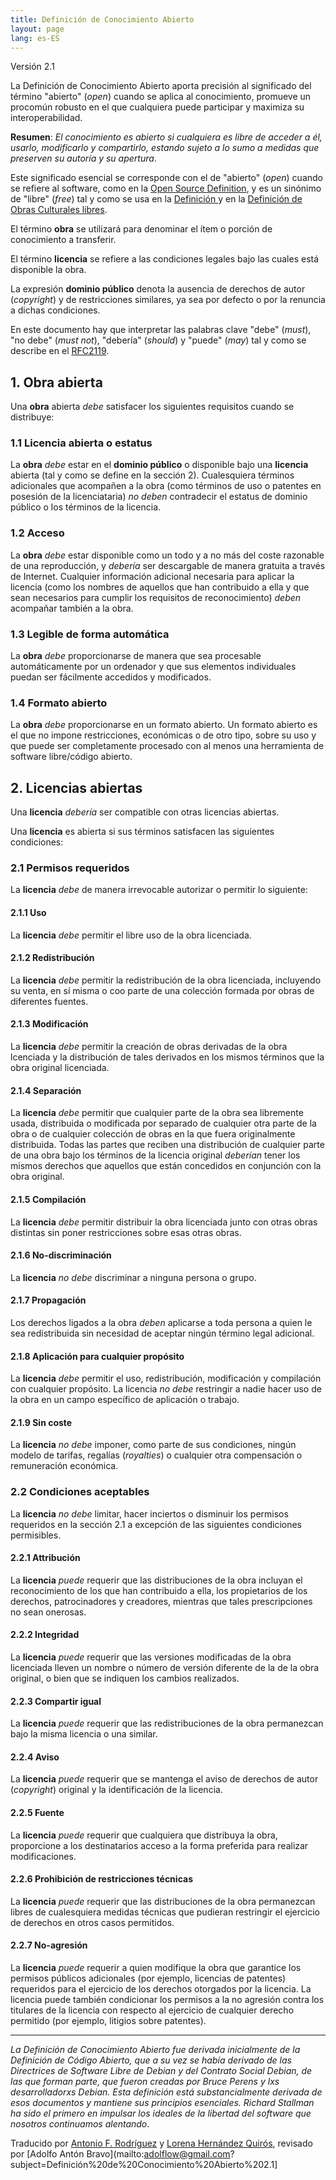 ```yaml
---
title: Definición de Conocimiento Abierto
layout: page
lang: es-ES
---
```


Versión 2.1

La Definición de Conocimiento Abierto aporta precisión al significado
del término "abierto" (*open*) cuando se aplica al conocimiento,
promueve un procomún robusto en el que cualquiera puede participar y
maximiza su interoperabilidad.

**Resumen**: *El conocimiento es abierto si cualquiera es libre de acceder
a él, usarlo, modificarlo y compartirlo, estando sujeto a lo sumo a
medidas que preserven su autoría y su apertura*.

Este significado esencial se corresponde con el de "abierto" (*open*)
cuando se refiere al software, como en
la
[Open Source Definition](https://es.wikipedia.org/wiki/Open_Source_Definition),
y es un sinónimo de "libre" (*free*) tal y como se usa en
la
[Definición ](https://en.wikipedia.org/wiki/The_Free_Software_Definition) y
en
la
[Definición de Obras Culturales libres](https://en.wikipedia.org/wiki/Definition_of_Free_Cultural_Works).

El término **obra** se utilizará para denominar el ítem o porción de conocimiento a transferir.

El término **licencia** se refiere a las condiciones legales bajo las cuales está disponible la obra. 

La expresión **dominio público** denota la ausencia de derechos de autor (*copyright*) y de restricciones similares, ya sea por defecto o por la renuncia a dichas condiciones.

En este documento hay que interpretar las palabras clave "debe" (*must*), "no debe" (*must not*), "debería" (*should*) y "puede" (*may*) tal y como se describe en el
[RFC2119](https://tools.ietf.org/html/rfc2119).

## 1. Obra abierta

Una **obra** abierta *debe* satisfacer los siguientes requisitos cuando se distribuye:

### 1.1 Licencia abierta o estatus

La **obra** *debe* estar en el **dominio público** o disponible bajo
una **licencia** abierta (tal y como se define en la sección
2). Cualesquiera términos adicionales que acompañen a la obra (como
términos de uso o patentes en posesión de la licenciataria) *no deben*
contradecir el estatus de dominio público o los términos de la
licencia.

### 1.2 Acceso

La **obra** *debe* estar disponible como un todo y a no más del coste
razonable de una reproducción, y *debería* ser descargable de manera
gratuita a través de Internet. Cualquier información adicional
necesaria para aplicar la licencia (como los nombres de aquellos que
han contribuido a ella y que sean necesarios para cumplir los
requisitos de reconocimiento) *deben* acompañar también a la obra.

### 1.3 Legible de forma automática

La **obra** *debe* proporcionarse de manera que sea procesable
automáticamente por un ordenador y que sus elementos individuales
puedan ser fácilmente accedidos y modificados.

### 1.4 Formato abierto

La **obra** *debe* proporcionarse en un formato abierto. Un formato
abierto es el que no impone restricciones, económicas o de otro tipo,
sobre su uso y que puede ser completamente procesado con al menos una
herramienta de software libre/código abierto.

## 2. Licencias abiertas

Una **licencia** *debería* ser compatible con otras licencias abiertas.

Una **licencia** es abierta si sus términos satisfacen las siguientes
condiciones:

### 2.1 Permisos requeridos

La **licencia** *debe* de manera irrevocable autorizar o permitir lo
siguiente:

#### 2.1.1 Uso

La **licencia** *debe* permitir el libre uso de la obra licenciada.

#### 2.1.2 Redistribución

La **licencia** *debe* permitir la redistribución de la obra
licenciada, incluyendo su venta, en sí misma o coo parte de una
colección formada por obras de diferentes fuentes.

#### 2.1.3 Modificación

La **licencia** *debe* permitir la creación de obras derivadas de la
obra lcenciada y la distribución de tales derivados en los mismos
términos que la obra original licenciada.

#### 2.1.4 Separación

La **licencia** *debe* permitir que cualquier parte de la obra sea
libremente usada, distribuida o modificada por separado de cualquier
otra parte de la obra o de cualquier colección de obras en la que
fuera originalmente distribuida. Todas las partes que reciben una
distribución de cualquier parte de una obra bajo los términos de la
licencia original *deberían* tener los mismos derechos que aquellos que
están concedidos en conjunción con la obra original.

#### 2.1.5 Compilación

La **licencia** *debe* permitir distribuir la obra licenciada junto
con otras obras distintas sin poner restricciones sobre esas otras
obras.

#### 2.1.6 No-discriminación

La **licencia** *no debe* discriminar a ninguna persona o grupo.

#### 2.1.7 Propagación

Los derechos ligados a la obra *deben* aplicarse a toda persona a
quien le sea redistribuida sin necesidad de aceptar ningún término
legal adicional.

#### 2.1.8 Aplicación para cualquier propósito

La **licencia** *debe* permitir el uso, redistribución, modificación y
compilación con cualquier propósito. La licencia *no debe* restringir
a nadie hacer uso de la obra en un campo específico de aplicación o
trabajo.

#### 2.1.9 Sin coste

La **licencia** *no debe* imponer, como parte de sus condiciones,
ningún modelo de tarifas, regalías (*royalties*) o cualquier otra
compensación o remuneración económica.

### 2.2 Condiciones aceptables

La **licencia** *no debe* limitar, hacer inciertos o disminuir los
permisos requeridos en la sección 2.1 a excepción de las siguientes
condiciones permisibles.

#### 2.2.1 Attribución

La **licencia** *puede* requerir que las distribuciones de la obra
incluyan el reconocimiento de los que han contribuido a ella, los
propietarios de los derechos, patrocinadores y creadores, mientras que
tales prescripciones no sean onerosas.

#### 2.2.2 Integridad

La **licencia** *puede* requerir que las versiones modificadas de la
obra licenciada lleven un nombre o número de versión diferente de la
de la obra original, o bien que se indiquen los cambios realizados.

#### 2.2.3 Compartir igual

La **licencia** *puede* requerir que las redistribuciones de la obra
permanezcan bajo la misma licencia o una similar.

#### 2.2.4 Aviso

La **licencia** *puede* requerir que se mantenga el aviso de derechos
de autor (*copyright*) original y la identificación de la licencia.

#### 2.2.5 Fuente

La **licencia** *puede* requerir que cualquiera que distribuya la
obra, proporcione a los destinatarios acceso a la forma preferida para
realizar modificaciones.

#### 2.2.6 Prohibición de restricciones técnicas

La **licencia** *puede* requerir que las distribuciones de la obra
permanezcan libres de cualesquiera medidas técnicas que pudieran
restringir el ejercicio de derechos en otros casos permitidos.

#### 2.2.7 No-agresión

La **licencia** *puede* requerir a quien modifique la obra que
garantice los permisos públicos adicionales (por ejemplo, licencias de
patentes) requeridos para el ejercicio de los derechos otorgados por
la licencia. La licencia puede también condicionar los permisos a la
no agresión contra los titulares de la licencia con respecto al
ejercicio de cualquier derecho permitido (por ejemplo, litigios sobre
patentes).

----
*La Definición de Conocimiento Abierto fue derivada inicialmente de la
Definición de Código Abierto, que a su vez se había derivado de las
Directrices de Software Libre de Debian y del Contrato Social Debian,
de las que forman parte, que fueron creadas por Bruce Perens y lxs
desarrolladorxs Debian. Esta definición está substancialmente derivada
de esos documentos y mantiene sus principios esenciales. Richard
Stallman ha sido el primero en impulsar los ideales de la libertad del
software que nosotros continuamos alentando*.

Traducido por [Antonio F. Rodríguez](mailto:afrodriguez@fomento.es)
y
[Lorena Hernández Quirós](mailto:lhquiros@yahoo.es?subject=Definición%20de%20Conocimiento%20Abierto%202.1),
revisado por [Adolfo Antón Bravo](mailto:adolflow@gmail.com?subject=Definición%20de%20Conocimiento%20Abierto%202.1]
